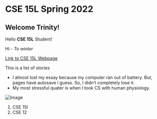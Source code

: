 # CSE 15L Spring 2022

## Welcome Trinity!

Hello **CSE 15L** Student!

Hi - *To winter*

[Link to CSE 15L Webpage](https://trinnnn.github.io/CSE-15l/)

This is a list of stories
* I almost lost my essay because my computer ran out of battery. But, pages have autosave i guess. So, I didn’t completely lose it. 
* My most stressful quater is when I took CS with human physiology.

![Image](https://www.google.com/search?q=toyota+rav4&sxsrf=APq-WBux387Ne2YPKxfK9CIMKYZVK_jL1g:1649352639509&source=lnms&tbm=isch&sa=X&ved=2ahUKEwiTtr-xvYL3AhUOEEQIHXU5CfwQ_AUoAXoECAIQAw&biw=1440&bih=789&dpr=2#imgrc=hnwhOB7ndjnOmM)

1. CSE 15l
1. CSE 12

